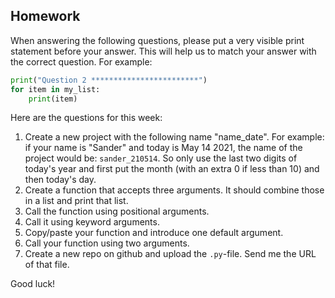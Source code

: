 Homework
-

When answering the following questions, please put a very visible print statement before your answer. This will help us to match your answer with the correct question. For example:

```Python
print("Question 2 ************************")
for item in my_list:
    print(item)
```

Here are the questions for this week:

1. Create a new project with the following name "name_date". For example: if your name is "Sander" and today is May 14 2021, the name of the project would be: `sander_210514`. So only use the last two digits of today's year and first put the month (with an extra 0 if less than 10) and then today's day.
1. Create a function that accepts three arguments. It should combine those in a list and print that list.
1. Call the function using positional arguments.
1. Call it using keyword arguments.
1. Copy/paste your function and introduce one default argument.
1. Call your function using two arguments.
1. Create a new repo on github and upload the `.py`-file. Send me the URL of that file.

Good luck!
